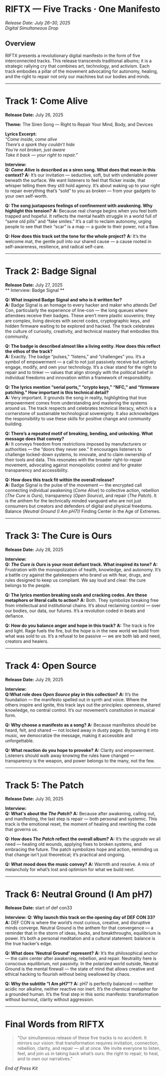 # RIFTX — Five Tracks · One Manifesto  
*Release Date: July 26–30, 2025*  
*Digital Simultaneous Drop*  

## Overview  
RIFTX presents a revolutionary digital manifesto in the form of five interconnected tracks. This release transcends traditional albums; it is a strategic rallying cry that combines art, technology, and activism. Each track embodies a pillar of the movement advocating for autonomy, healing, and the right to repair not only our machines but our bodies and minds.

---

# Track 1: Come Alive  
**Release Date:** July 26, 2025  

**Theme:** The Siren Song — Right to Repair Your Mind, Body, and Devices  

**Lyrics Excerpt:**  
*“Come inside, come alive  
There’s a spark they couldn’t hide  
You’re not broken, just aware  
Take it back — your right to repair.”*  

**Interview:**  
**Q: *Come Alive* is described as a siren song. What does that mean in this context?**
**A:** It’s our invitation — seductive, soft, but with undeniable power beneath the surface. We want listeners to feel that flicker inside, that whisper telling them they still hold agency. It’s about waking up to your right to repair everything that’s “sold” to you as broken — from your gadgets to your own self-worth.  

**Q: The song juxtaposes feelings of confinement with awakening. Why highlight this tension?**
**A:** Because real change begins when you feel both trapped and hopeful. It reflects the mental health struggle in a world full of “same old pills” and “fake smiles.” It’s a call to reclaim autonomy, urging people to see that their “scar” is a map — a guide to their power, not a flaw.  

**Q: How does this track set the tone for the whole project?** 
**A:** It’s the welcome mat, the gentle pull into our shared cause — a cause rooted in self-awareness, resilience, and radical self-care.

---

# Track 2: Badge Signal  
**Release Date:** July 27, 2025  
** Interview: Badge Signal **

**Q: What inspired Badge Signal and who is it written for?**  
**A:** Badge Signal is an homage to every hacker and maker who attends Def Con, particularly the experience of line-con — the long queues where attendees receive their badges. These aren’t mere plastic souvenirs; they are complex, living devices with secret codes, cryptographic keys, and hidden firmware waiting to be explored and hacked. The track celebrates the culture of curiosity, creativity, and technical mastery that embodies this community.

**Q: The badge is described almost like a living entity. How does this reflect the ethos of the track?**  
**A:** Exactly. The badge “pulses,” “listens,” and “challenges” you. It’s a symbol of empowerment — a call to not just passively receive but actively engage, modify, and own your technology. It’s a clear stand for the right to repair and to tinker — values that align strongly with the political belief in individual freedoms and innovation within a framework of responsibility.

**Q: The lyrics mention “serial ports,” “crypto keys,” “NFC,” and “firmware patching.” How important is this technical detail?**  
**A:** Very important. It grounds the song in reality, highlighting that true empowerment comes from understanding and mastering the systems around us. The track respects and celebrates technical literacy, which is a cornerstone of sustainable technological sovereignty. It also acknowledges the responsibility to use these skills for positive change and community building.

**Q: There’s a repeated motif of breaking, bending, and unlocking. What message does that convey?**  
**A:** It conveys freedom from restrictions imposed by manufacturers or authorities — the “doors they never see.” It encourages listeners to challenge locked-down systems, to innovate, and to claim ownership of their tools and data. This resonates with the broader right-to-repair movement, advocating against monopolistic control and for greater transparency and accessibility.

**Q: How does this track fit within the overall release?**  
**A:** Badge Signal is the pulse of the movement — the encrypted call connecting individual awakening (*Come Alive*) to collective action, rebellion (*The Cure is Ours*), transparency (*Open Source*), and repair (*The Patch*). It is the anthem for the technically minded vanguard who are not just consumers but creators and defenders of digital and physical freedoms. Balance (*Neutral Ground (I Am pH7))* Finding Center in the Age of Extremes. 

---

# Track 3: The Cure is Ours  
**Release Date:** July 28, 2025  

**Interview:**  
**Q: *The Cure is Ours* is your most defiant track. What inspired its tone?**
**A:** Frustration with the monopolization of health, knowledge, and autonomy. It’s a battle cry against the gatekeepers who brand us with fear, drugs, and rules designed to keep us compliant. We say loud and clear: the cure belongs to the people.  

**Q: The lyrics mention breaking seals and cracking codes. Are these metaphors or literal calls to action?**
**A:** Both. They symbolize breaking free from intellectual and institutional chains. It’s about reclaiming control — over our bodies, our data, our futures. It’s a revolution coded in beats and defiance.  

**Q: How do you balance anger and hope in this track?**
**A:** The track is fire and light. Rage fuels the fire, but the hope is in the new world we build from what was sold to us. It’s a refusal to be passive — we are both lab and need, creators and healers.

---

# Track 4: Open Source 
**Release Date:** July 29, 2025  

**Interview:**  
**Q:What role does *Open Source* play in this collection?** 
**A:** It’s the foundation — the manifesto spelled out in synth and voice. Where the others inspire and ignite, this track lays out the principles: openness, shared knowledge, no central control. It’s our movement’s constitution in musical form.  

**Q: Why choose a manifesto as a song?**
**A:** Because manifestos should be heard, felt, and shared — not locked away in dusty pages. By turning it into music, we democratize the message, making it accessible and unforgettable.  

**Q: What reaction do you hope to provoke?**
**A:** Clarity and empowerment. Listeners should walk away knowing the rules have changed — transparency is the weapon, and power belongs to the many, not the few.

---

# Track 5: The Patch  
**Release Date:** July 30, 2025  

**Interview:**  
**Q: What's about the *The Patch*?**
**A:** Because after awakening, calling out, and manifesting, the last step is repair — both personal and systemic. This track is the emotional reset, the moment of healing and rewriting the code that governs us.  

**Q: How does *The Patch* reflect the overall album?**
**A:** It’s the upgrade we all need — healing old wounds, applying fixes to broken systems, and embracing the future. The patch symbolizes hope and action, reminding us that change isn’t just theoretical; it’s practical and ongoing.  

**Q: What mood does the music convey?**
**A:** Warmth and resolve. A mix of melancholy for what’s lost and optimism for what we build next.

---

# Track 6: Neutral Ground (I Am pH7)  
**Release Date:** start of def con33  

**Interview:**
**Q: Why launch this track on the opening day of DEF CON 33?**
**A:** DEF CON is where the world’s most curious, creative, and disruptive minds converge. Neutral Ground is the anthem for that convergence — a reminder that in the storm of ideas, hacks, and breakthroughs, equilibrium is power. It’s both a personal meditation and a cultural statement: balance is the true hacker’s edge.

**Q: What does 'Neutral Ground' represent?**
**A:** It’s the philosophical anchor — the calm center after awakening, rebellion, and repair. Neutrality here is conscious equilibrium, not passivity. In the polarized world outside, Neutral Ground is the mental firewall — the state of mind that allows creative and ethical hacking to flourish without being swallowed by chaos.

**Q: Why the subtitle “I Am pH7”?**
**A:** pH7 is perfectly balanced — neither acidic nor alkaline, neither reactive nor inert. It’s the chemical metaphor for a grounded human. It’s the final step in this sonic manifesto: transformation without burnout, clarity without aggression.

---

# Final Words from RIFTX  

> "Our simultaneous release of these five tracks is no accident. It mirrors our vision: that transformation requires invitation, connection, rebellion, clarity, and repair — all at once. We invite everyone to listen, feel, and join us in taking back what’s ours: the right to repair, to heal, and to own our narratives."  


*End of Press Kit*  
